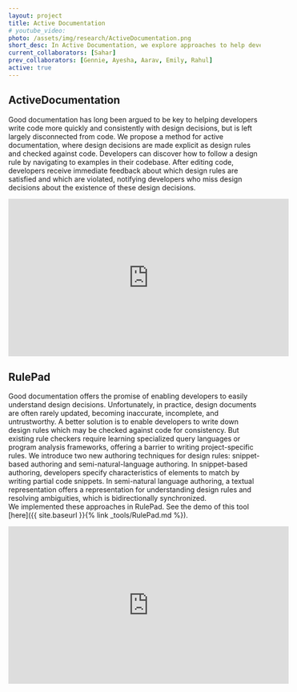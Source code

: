```yaml
---
layout: project
title: Active Documentation
# youtube_video: 
photo: /assets/img/research/ActiveDocumentation.png  
short_desc: In Active Documentation, we explore approaches to help developers easily document, check, and update design rules in code.
current_collaborators: [Sahar]
prev_collaborators: [Gennie, Ayesha, Aarav, Emily, Rahul]
active: true
---
```


## ActiveDocumentation

Good documentation has long been argued to be key to helping developers write code more quickly and 
consistently with design decisions, but is left largely disconnected from code. 
We propose a method for active documentation, where design decisions are made explicit as 
design rules and checked against code. Developers can discover how to follow a design rule 
by navigating to examples in their codebase. After editing code, developers receive immediate 
feedback about which design rules are satisfied and which are violated, notifying developers who miss 
design decisions about the existence of these design decisions.

<iframe width="560" height="315" src="https://www.youtube.com/embed/_AT8sNj02Ss" frameborder="0" allow="accelerometer; autoplay; encrypted-media; gyroscope; picture-in-picture" allowfullscreen></iframe>


## RulePad


Good documentation offers the promise of enabling developers to easily understand design decisions. 
Unfortunately, in practice, design documents are often rarely updated, becoming inaccurate, incomplete, and untrustworthy. A better solution is to enable developers to write down design rules which may be checked against code for consistency. But existing rule checkers require learning specialized query languages or program analysis frameworks, offering a barrier to writing project-specific rules. 
We introduce two new authoring techniques for design rules: snippet-based authoring and semi-natural-language authoring.
In snippet-based authoring, 
developers specify characteristics of elements to match by writing partial code snippets. 
In semi-natural language authoring, 
a textual representation offers a representation for understanding design rules and resolving ambiguities, 
which is bidirectionally synchronized.  
We implemented these approaches in RulePad. 
See the demo of this tool [here]({{ site.baseurl }}{% link _tools/RulePad.md %}).


<iframe width="560" height="315" src="https://www.youtube.com/embed/u_IjorRovxc" frameborder="0" allow="accelerometer; autoplay; encrypted-media; gyroscope; picture-in-picture" allowfullscreen></iframe>